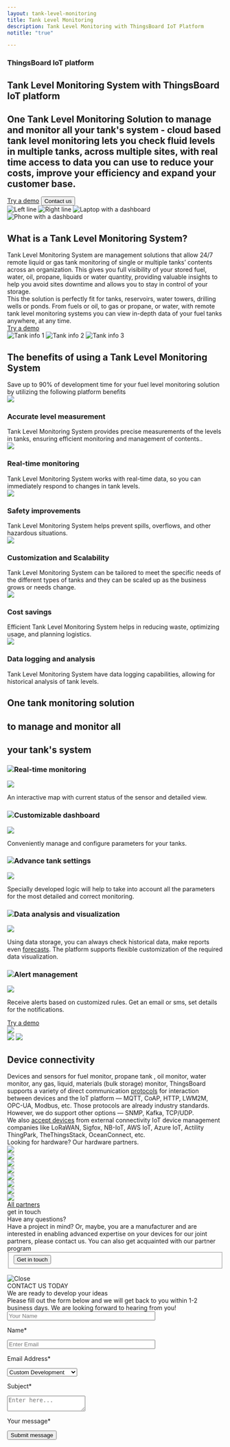 ```yaml
---
layout: tank-level-monitoring
title: Tank Level Monitoring
description: Tank Level Monitoring with ThingsBoard IoT Platform
notitle: "true"

---
```


<section id="hero" class="light-text">
</section> 

<section id="first-screen" class="content-wrapper">
    <div class="hero-container">
        <div id="hero-content">
            <h3 class="hero-title">ThingsBoard IoT platform</h3>
            <h1 class="title">Tank Level Monitoring System with ThingsBoard IoT platform</h1>
            <h2 class="sub-title">One Tank Level Monitoring Solution to manage and monitor all your tank's system - cloud based tank level monitoring lets you check fluid levels in multiple tanks, across multiple sites, with real time access to data you can use to reduce your costs, improve your efficiency and expand your customer base.</h2>
            <div class="info-block">
                <a class="filled-button" href="/installations/">Try a demo</a>
                <input class="outline-button anchor-button" type="button" value="Contact us"/>
            </div>
        </div>
    </div>
</section>

<section id="second-screen" class="content-wrapper">
    <div class="container">
        <img id="left-line" src="/images/usecases/fuel-level-monitoring/left-main-line.png" alt="Left line"/>
        <img id="right-line" src="/images/usecases/fuel-level-monitoring/right-main-line.png" alt="Right line"/>
        <img id="icon-laptop" src="/images/usecases/fuel-level-monitoring/header-img1.png" alt="Laptop with a dashboard"/>
        <img id="icon-mobile" src="/images/usecases/fuel-level-monitoring/header-img1-mobile.png" alt="Phone with a dashboard"/>
    </div>
</section>

<section id="third-screen" class="content-wrapper">
    <div class="container">
        <div class="left-side">
            <h2 class="side-title">What is a Tank Level Monitoring System? </h2>
            <div class="side-text">Tank Level Monitoring System are management solutions that allow 24/7 remote liquid or gas tank monitoring of single or multiple tanks’ contents across an organization. This gives you full visibility of your stored fuel, water, oil, propane, liquids or water quantity, providing valuable insights to help you avoid sites downtime and allows you to stay in control of your storage.</div>
            <div class="side-text">Thіs the solution is perfectly fit for tanks, reservoirs, water towers, drilling wells or ponds. From fuels or oil, to gas or propane, or water, with remote tank level monitoring systems you can view in-depth data of your fuel tanks anywhere, at any time.</div>
            <a class="outline-button" href="/installations/">Try a demo</a>
        </div>
        <div class="right-side">
            <img id="tank-info-1" src="/images/usecases/fuel-level-monitoring/tank-info1.png" alt="Tank info 1"/>
            <img id="tank-info-2" src="/images/usecases/fuel-level-monitoring/tank-info2.png" alt="Tank info 2"/>
            <img id="rectangle" src="/images/usecases/fuel-level-monitoring/rectangle.png" alt="Tank info 3"/>
        </div>
    </div>
</section>

<section id="benefits-screen" class="content-wrapper">
    <h2 class="benefits-title">The <span class="blue-text">benefits</span> of using a Tank 
    Level Monitoring System</h2>
    <div class="benefits-sub-title">Save up to <span class="blue-text">90%</span> of development time for your fuel level monitoring solution by utilizing the following platform benefits</div>
    <div class="cards">
        <div class="card">
            <img src="/images/usecases/fuel-level-monitoring/accurate-level.svg"/>
            <h3 class="title">Accurate level measurement</h3>
            <div class="text">Tank Level Monitoring System provides precise measurements of the levels in tanks, ensuring efficient monitoring and management of contents..</div>
        </div>
        <div class="card">
            <img src="/images/usecases/fuel-level-monitoring/realtime-monitoring.svg"/>
            <h3 class="title">Real-time monitoring</h3>
            <div class="text">Tank Level Monitoring System works with real-time data, so you can immediately respond to changes in tank levels.</div>
        </div>
        <div class="card">
            <img src="/images/usecases/fuel-level-monitoring/safety.svg"/>
            <h3 class="title">Safety improvements</h3>
            <div class="text">Tank Level Monitoring System helps prevent spills, overflows, and other hazardous situations.</div>
        </div>
        <div class="card">
            <img src="/images/usecases/fuel-level-monitoring/inventory.svg"/>
            <h3 class="title">Customization and Scalability</h3>
            <div class="text">Tank Level Monitoring System can be tailored to meet the specific needs of the different types of tanks and they can be scaled up as the business grows or needs change.</div>
        </div>
        <div class="card">
            <img src="/images/usecases/fuel-level-monitoring/cost.svg"/>
            <h3 class="title">Cost savings</h3>
            <div class="text">Efficient Tank Level Monitoring System helps in reducing waste, optimizing usage, and planning logistics.</div>
        </div>
        <div class="card">
            <img src="/images/usecases/fuel-level-monitoring/data-logging.svg"/>
            <h3 class="title">Data logging and analysis</h3>
            <div class="text">Tank Level Monitoring System have data logging capabilities, allowing for historical analysis of tank levels.</div>
        </div>
    </div>
</section>

<section id="dark-section" class="content-wrapper">
    <div class="header">
        <h2 class="title first">One tank monitoring solution</h2>
        <h2 class="title second">to manage and monitor all</h2>
        <h2 class="title third">your tank's system</h2>
    </div>
    <div class="info-block">
        <div class="menu">
            <div class="expansion-panel">
                <div class="expansion-header">
                    <h3 class="expansion-title"><img class="header-icon" src="/images/usecases/fuel-level-monitoring/real-time.svg"/>Real-time monitoring</h3>
                    <img class="arrow-icon" src="/images/usecases/fuel-level-monitoring/arrow-down.svg"/>
                </div>
                <div class="expansion-content">
                    <p>An interactive map with current status of the sensor and detailed view.</p>
                </div>
            </div>
            <div class="expansion-panel">
                <div class="expansion-header">
                    <h3 class="expansion-title"><img class="header-icon" src="/images/usecases/fuel-level-monitoring/dashboard.svg"/>Customizable dashboard</h3>
                    <img class="arrow-icon" src="/images/usecases/fuel-level-monitoring/arrow-down.svg"/>
                </div>
                <div class="expansion-content">
                    <p>Conveniently manage and configure parameters for your tanks.</p>
                </div>
            </div>
            <div class="expansion-panel">
                <div class="expansion-header">
                    <h3 class="expansion-title"><img class="header-icon" src="/images/usecases/fuel-level-monitoring/tank-settings.svg"/>Advance tank settings</h3>
                    <img class="arrow-icon" src="/images/usecases/fuel-level-monitoring/arrow-down.svg"/>
                </div>
                <div class="expansion-content">
                    <p>Specially developed logic will help to take into account all the parameters for the most detailed and correct monitoring.</p>
                </div>
            </div>
            <div class="expansion-panel">
                <div class="expansion-header">
                    <h3 class="expansion-title"><img class="header-icon" src="/images/usecases/fuel-level-monitoring/data-analysis.svg"/>Data analysis and visualization</h3>
                    <img class="arrow-icon" src="/images/usecases/fuel-level-monitoring/arrow-down.svg"/>
                </div>
                <div class="expansion-content">
                    <p>Using data storage, you can always check historical data, make reports even <a href="/products/trendz/" class="blue-text">forecasts</a>. The platform supports flexible customization of the required data visualization.</p>
                </div>
            </div>
            <div class="expansion-panel">
                <div class="expansion-header">
                    <h3 class="expansion-title"><img class="header-icon" src="/images/usecases/fuel-level-monitoring/alert.svg"/>Alert management</h3>
                    <img class="arrow-icon" src="/images/usecases/fuel-level-monitoring/arrow-down.svg"/>
                </div>
                <div class="expansion-content">
                    <p>Receive alerts based on customized rules. Get an email or sms, set details for the notifications.</p>
                </div>
            </div>
            <a class="try-demo-button" href="/installations/">Try a demo</a>
        </div>
        <div class="images">
            <img class="dark-background-image" src="/images/usecases/fuel-level-monitoring/dark-background-second.png"/>
        </div>
    </div>
</section>

<section id="connectivity" class="content-wrapper">
    <div class="container">
        <div class="left">
            <img class="rectangle" src="/images/usecases/fuel-level-monitoring/rectangle2.png"/>
            <img class="connectivity-image" src="/images/usecases/fuel-level-monitoring/connectivity.png"/>
        </div>
        <div class="right">
            <h2 class="title">Device connectivity</h2>
            <div class="text">Devices and sensors for fuel monitor, propane tank , oil monitor, water monitor, any gas, liquid, materials (bulk storage) monitor, ThingsBoard supports a variety of direct communication <a class="blue-text" href="/docs/pe/api/">protocols</a> for interaction between devices and the IoT platform — MQTT, CoAP, HTTP, LWM2M, OPC-UA, Modbus, etc. Those protocols are already industry standards. However, we do support other options — SNMP, Kafka, TCP/UDP.</div>
            <div class="text">We also <a class="blue-text" href="/docs/user-guide/integrations/">accept devices</a> from external connectivity IoT device management companies like LoRaWAN, Sigfox, NB-IoT, AWS IoT, Azure IoT, Actility ThingPark, TheThingsStack, OceanConnect, etc.</div>
        </div>
    </div>
</section>

<section id="partners" class="content-wrapper">
    <div class="title">Looking for hardware? Our hardware partners.</div>
    <div class="logos">
        <div class="logo"><img src="/images/usecases/fuel-level-monitoring/efento-logo.png"/></div>
        <div class="logo"><img src="/images/usecases/fuel-level-monitoring/seeed-logo.png"/></div>
        <div class="logo"><img src="/images/usecases/fuel-level-monitoring/milesight-logo.png"/></div>
        <div class="logo"><img src="/images/usecases/fuel-level-monitoring/nettra-logo.png"/></div>
        <div class="logo"><img src="/images/usecases/fuel-level-monitoring/actility-logo.png"/></div>
        <div class="logo"><img src="/images/usecases/fuel-level-monitoring/sodaq-logo.png"/></div>
        <div class="logo"><img src="/images/usecases/fuel-level-monitoring/decode-logo.png"/></div>
        <div class="logo"><img src="/images/usecases/fuel-level-monitoring/monoz-logo.png"/></div>
    </div>
    <a class="outline-button" href="/partners/hardware/" type="button" value="All partners">All partners</a>
</section>

<section id="get-in-touch" class="get-in-touch">
    <div class="content-wrapper">
        <div id="content-get-in-touch">
            <div class="side-title">
                <span id="side-title-heading">get in touch</span>
            </div>
            <div class="info">
                <div class="section-title">Have any questions?</div>
                <div class="section-text">Have a project in mind? Or, maybe, you are a manufacturer and are interested in enabling advanced expertise on your devices for our joint partners, please contact us. You can also get acquainted with our <span class="blue-text">partner program</span></div>
            </div>
            <form class="contact-form">
                <fieldset>
                    <div class="submit-button-container">
                        <input class="cdu-button anchor-button" value="Get in touch" type="button" id="myBtn">
                    </div>
                </fieldset>
            </form>
        </div>
    </div>
</section>

<div id="myModal" class="modal">
  <div class="modal-content">
    <div class="close-button">
        <img class="close" src="/images/close-icon.svg" alt="Close"/>
    </div>
    <div class="sub-content">
        <div class="title">
            <span>CONTACT US TODAY</span>
        </div> 
        <div class="sub-title">
            <span>We are ready to develop your ideas</span>
        </div>
        <div class="sub-sub-title">
            <span>Please fill out the form below and we will get back to you within 1-2 business days. 
            We are looking forward to hearing from you!</span>
        </div>
        <form id="contact-form" method="post" onsubmit="return validateContactForm(this)">
            <div class="form-section">
                <div class="form-element">
                    <label for="first-name">
                        <input id="first-name" class="cdu-form-control" value="" placeholder="Your Name" name="first-name" type="text" size="40" maxlength="50">
                        <p>Name*</p>
                    </label>
                </div>
                <div class="form-element">
                    <label for="email">
                        <input id="email" class="cdu-form-control" value="" placeholder="Enter Email" name="email" type="email" size="40" maxlength="80">
                        <p>Email Address*</p>
                    </label>
                </div>
            </div>
            <div class="form-section secondary">
                <div class="form-element next">
                    <label for="subject" class="label-select">
                        <select class="cdu-form-control" name="subject">
                            <option value="Custom Development" selected>Custom Development</option>
                            <option value="Technical Support">Technical Support</option>
                            <option value="ThingsBoard Products">ThingsBoard Products</option>
                            <option value="Deployment Options">Deployment Options</option>
                            <option value="Training">Training</option>
                            <option value="Professional Services">Professional Services</option>
                            <option value="Partnership">Partnership</option>
                            <option value="Press or Analyst Inquiry">Press or Analyst Inquiry</option>
                            <option value="General Feedback">General Feedback</option>
                            <option value="Other">Other</option>
                        </select>
                        <p>Subject*</p>
                    </label>
                </div>
            </div>
            <div class="form-section secondary">
                <div class="form-element next">
                    <label for="msg">
                        <textarea id="msg" class="cdu-form-control cdu-text-area" value="" placeholder="Enter here..." name="message" type="text" size="40" maxlength="800"></textarea>
                        <p>Your message*</p>
                    </label>
                </div>
            </div>
            <div class="submit-button-container">
                <input class="cdu-button" value="Submit message" type="submit"/>
            </div>
        </form>
    </div>
  </div>
</div>

<script type="text/javascript">
    document.addEventListener('DOMContentLoaded', function() {
        const expansionPanels = document.querySelectorAll('.expansion-panel');
        const images = document.querySelector('.images');
        let currentExpandedIndex = 0;

        expansionPanels[0].classList.add('expanded');
        updateImages(0);

        expansionPanels.forEach((panel, index) => {
            panel.addEventListener('click', function() {
                if (index === currentExpandedIndex) {
                    return; 
                }

                expansionPanels.forEach(item => {
                    item.classList.remove('expanded');
                });

                this.classList.add('expanded');
                currentExpandedIndex = index; 
                
                updateImages(index);
            });
        });

        function updateImages(index) {
            const darkCardImages = [
                "<img class='dark-card-image' src='/images/usecases/fuel-level-monitoring/dark-card.png'/>",
                "<img class='dark-card1-image' src='/images/usecases/fuel-level-monitoring/dash-small.png'/>",
                "<img class='dark-card2-image' src='/images/usecases/fuel-level-monitoring/settings-small.png'/>",
                "<img class='dark-card3-image' src='/images/usecases/fuel-level-monitoring/dash-small.png'/>",
                "<img class='dark-card4-image' src='/images/usecases/fuel-level-monitoring/alarm-small.png'/>"
            ];

            const darkMapImages = [
                "<img class='dark-map-image' src='/images/usecases/fuel-level-monitoring/dark-map.png'/>",
                "<img class='dark-map1-image' src='/images/usecases/fuel-level-monitoring/dash-big.png'/>",
                "<img class='dark-map2-image' src='/images/usecases/fuel-level-monitoring/settings-big.png'/>",
                "<img class='dark-map3-image' src='/images/usecases/fuel-level-monitoring/data-big.png'/>",
                "<img class='dark-map4-image' src='/images/usecases/fuel-level-monitoring/alarm-big.png'/>"
            ];

            images.innerHTML = `
                <img class="dark-background-image" src="/images/usecases/fuel-level-monitoring/dark-background-second.png"/>
                ${darkCardImages[index]}
                ${darkMapImages[index]}
            `;
        }
    });

    var modal = document.getElementById("myModal");

    modal.onclick = function (event) {
        if (event.target == modal) {
            modal.style.display = "none";
        }
    }

    var span = document.getElementsByClassName("close")[0];

    span.onclick = function() {
        modal.style.display = "none";
    }

    document.querySelectorAll('.anchor-button').forEach(anchor => {
        anchor.addEventListener('click', function (e) {
            modal.style.display = "flex";
        });
    });

    function validateContactForm(form) {
        var name = $('input[name=first-name]', form).val();
        var email = $('input[name=email]', form).val();

        if (!validateValue('Name', name)) {
            return false;
        }
        if (!validateValue('Email Address', email)) {
            return false;
        }

        var emailExp = /^[a-zA-Z0-9._%-]+@[a-zA-Z0-9.-]+\.[a-zA-Z]{2,4}$/;
        if(email.match(emailExp)==null) {
            window.alert("Entered Email Address is not valid.");
            return false;
        }
    }

    function validateValue(name, val) {
        if (isEmpty(val)) {
            window.alert("Please fill '" + name + "' field.");
            return false;
        }
        return true;
    }

    function isEmpty(val) {
        return val === undefined || val === null || val.trim().length == 0;
    }

    var contactform =  document.getElementById('contact-form');

    contactform.setAttribute('action', 'https://formspree.io/f/xbjvbeln');

    jqueryDefer(
        function () {
            $( document ).ready(function() {
               /*  $('html, body').animate({
                            scrollTop: $('#contact-form').offset().top - 200
                          }, 0);*/
                 $('#contact-form .form-element .form-control').addClass("input--empty");
                 $('#contact-form .form-element .form-control').on('input', function() {
                      if( !$(this).val() ) {
                         $(this).addClass("input--empty");
                      } else {
                         $(this).removeClass("input--empty");
                      }
                 });

                 $.urlParam = function (name) {
                     var results = new RegExp('[\?&]' + name + '=([^&#]*)').exec(window.location.href);
                     return results ? results[1] : null;
                 };
                 var subjectValue = $.urlParam('subject');
                 if (subjectValue != undefined && subjectValue.trim().length > 0) {
                    $('#contact-form select[name=subject]').val(decodeURIComponent(subjectValue));
                    $('#contact-form select[name=subject]').removeClass("input--empty");
                 }
            });
        }
    );
</script>